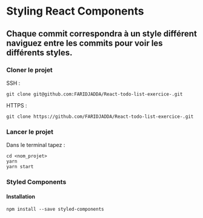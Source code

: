 # Styling React Components

## Chaque commit correspondra à un style différent naviguez entre les commits pour voir les différents styles.

### Cloner le projet

SSH : 

```
git clone git@github.com:FARIDJADDA/React-todo-list-exercice-.git
```

HTTPS :

```
git clone https://github.com/FARIDJADDA/React-todo-list-exercice-.git
```
### Lancer le projet

Dans le terminal tapez :

```
cd <nom_projet>
yarn
yarn start
```

### Styled Components 
#### Installation 

```
npm install --save styled-components
```
